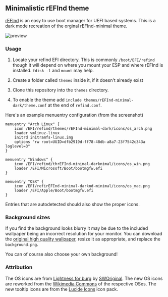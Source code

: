 ## Minimalistic rEFInd theme

[rEFInd](http://www.rodsbooks.com/refind/) is an easy to use boot manager for UEFI
based systems. This is a dark mode recreation of the orginal rEFInd-minimal theme.

![preview](https://github.com/user-attachments/assets/fc6bc3b0-418e-4172-acd8-0895ab49026c)

### Usage

1. Locate your refind EFI directory. This is commonly `/boot/EFI/refind`
   though it will depend on where you mount your ESP and where rEFInd is
   installed. `fdisk -l` and `mount` may help.

2. Create a folder called `themes` inside it, if it doesn't already exist

3. Clone this repository into the `themes` directory.

4. To enable the theme add `include themes/rEFInd-minimal-dark/theme.conf` at the end of
   `refind.conf`.

Here's an example menuentry configuration (from the screenshot)

```nginx
menuentry "Arch Linux" {
    icon /EFI/refind/themes/rEFInd-minimal-dark/icons/os_arch.png
    loader vmlinuz-linux
    initrd initramfs-linux.img
    options "rw root=UUID=dfb2919d-ff78-48db-a8a7-23f7542c343a loglevel=3"
}

menuentry "Windows" {
    icon /EFI/refind/thrEFInd-minimal-darknimal/icons/os_win.png
    loader /EFI/Microsoft/Boot/bootmgfw.efi
}

menuentry "OSX" {
    icon /EFI/refirEFInd-minimal-darknd-minimal/icons/os_mac.png
    loader /EFI/Apple/Boot/bootmgfw.efi
}
```

Entries that are autodetected should also show the proper icons.

### Background sizes

If you find the background looks blurry it may be due to the included wallpaper
being an incorrect resolution for your monitor. You can download the [original
high quality wallpaper][wallpaper], resize it as appropriate, and replace the
`background.png`.

You can of course also choose your own background!

### Attribution

The OS icons are from [Lightness for burg][icons] by [SWOriginal][icon-author].
The new OS icons are reworked from the [Wikimedia Commons](https://commons.wikimedia.org/wiki/Main_Page) of the respective OSes.
The new tooltip icons are from the [Lucide Icons](lucide.dev) icon pack.

[icons]: http://sworiginal.deviantart.com/art/Lightness-for-burg-181461810
[icon-author]: http://sworiginal.deviantart.com/

[padster]: https://github.com/theRealPadster
[wallpaper]: http://leonardoalanb.deviantart.com/art/Minimalist-wallpaper-295519786
[wallpaper-author]: http://leonardoalanb.deviantart.com/
